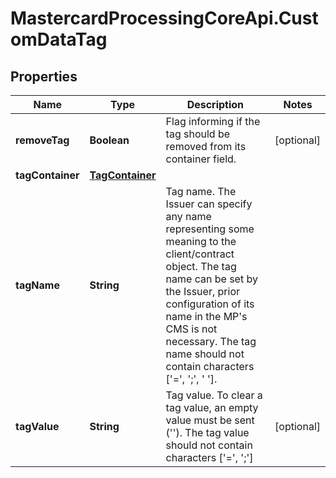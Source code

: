 # MastercardProcessingCoreApi.CustomDataTag

## Properties

Name | Type | Description | Notes
------------ | ------------- | ------------- | -------------
**removeTag** | **Boolean** | Flag informing if the tag should be removed from its container field.  | [optional] 
**tagContainer** | [**TagContainer**](TagContainer.md) |  | 
**tagName** | **String** | Tag name. The Issuer can specify any name representing some meaning to the client/contract object.  The tag name can be set by the Issuer, prior configuration of its name in the MP&#39;s CMS is not necessary.  The tag name should not contain characters [&#39;&#x3D;&#39;, &#39;;&#39;, &#39; &#39;].  | 
**tagValue** | **String** | Tag value. To clear a tag value, an empty value must be sent (&#39;&#39;).  The tag value should not contain characters [&#39;&#x3D;&#39;, &#39;;&#39;]  | [optional] 


